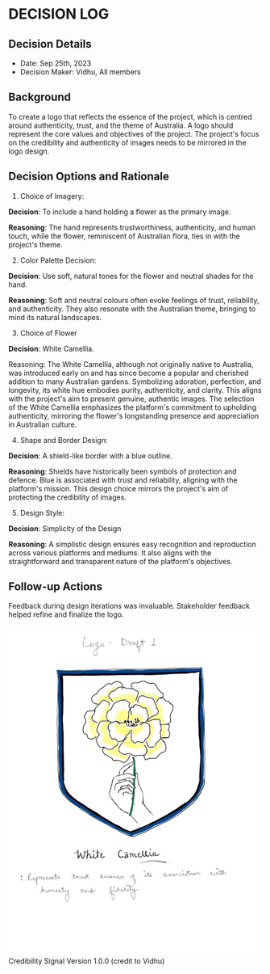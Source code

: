 # DECISION LOG 
## Decision Details 
- Date: Sep 25th, 2023
- Decision Maker: Vidhu, All members
  
## Background 
To create a logo that reflects the essence of the project, which is centred around authenticity, trust, and the theme of Australia. A logo should represent the core values and objectives of the project. The project's focus on the credibility and authenticity of images needs to be mirrored in the logo design.

## Decision Options and Rationale

1. Choice of Imagery:

**Decision**: To include a hand holding a flower as the primary image.

**Reasoning**: The hand represents trustworthiness, authenticity, and human touch, while the flower, reminiscent of Australian flora, ties in with the project's theme.

2. Color Palette Decision:

**Decision**: Use soft, natural tones for the flower and neutral shades for the hand.

**Reasoning**: Soft and neutral colours often evoke feelings of trust, reliability, and authenticity. They also resonate with the Australian theme, bringing to mind its natural landscapes.

3. Choice of Flower

**Decision**: White Camellia. 

Reasoning: The White Camellia, although not originally native to Australia, was introduced early on and has since become a popular and cherished addition to many Australian gardens. Symbolizing adoration, perfection, and longevity, its white hue embodies purity, authenticity, and clarity. This aligns with the project's aim to present genuine, authentic images. The selection of the White Camellia emphasizes the platform's commitment to upholding authenticity, mirroring the flower's longstanding presence and appreciation in Australian culture.

4. Shape and Border Design:

**Decision**: A shield-like border with a blue outline.

**Reasoning**: Shields have historically been symbols of protection and defence. Blue is associated with trust and reliability, aligning with the platform's mission. This design choice mirrors the project's aim of protecting the credibility of images.

5. Design Style:

**Decision**: Simplicity of the Design

**Reasoning**: A simplistic design ensures easy recognition and reproduction across various platforms and mediums. It also aligns with the straightforward and transparent nature of the platform's objectives. 

## Follow-up Actions 
Feedback during design iterations was invaluable. Stakeholder feedback helped refine and finalize the logo.

![Credibility Signal Version 1.0.0 (credit to Vidhu)](CredibilitySignal_v1.0.0.jpg)
Credibility Signal Version 1.0.0 (credit to Vidhu)

